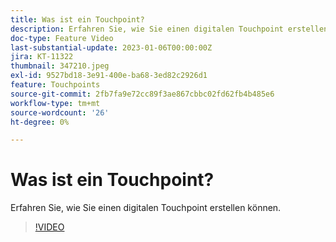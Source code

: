 ```yaml
---
title: Was ist ein Touchpoint?
description: Erfahren Sie, wie Sie einen digitalen Touchpoint erstellen.
doc-type: Feature Video
last-substantial-update: 2023-01-06T00:00:00Z
jira: KT-11322
thumbnail: 347210.jpeg
exl-id: 9527bd18-3e91-400e-ba68-3ed82c2926d1
feature: Touchpoints
source-git-commit: 2fb7fa9e72cc89f3ae867cbbc02fd62fb4b485e6
workflow-type: tm+mt
source-wordcount: '26'
ht-degree: 0%

---
```


# Was ist ein Touchpoint?

Erfahren Sie, wie Sie einen digitalen Touchpoint erstellen können.

>[!VIDEO](https://video.tv.adobe.com/v/347210/?quality=12&learn=on)
